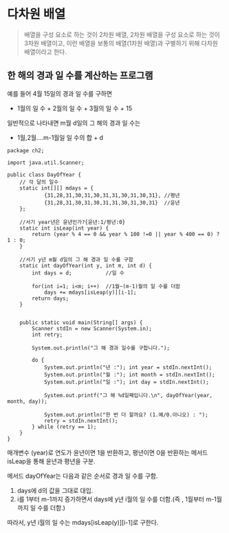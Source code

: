# 다차원 배열

> 배열을 구성 요소로 하는 것이 2차원 배열, 2차원 배열을 구성 요소로 하는 것이 3차원 배열이고,
> 이런 배열을 보통의 배열(1차원 배열)과 구별하기 위해 다차원 배열이라고 한다.

## 한 해의 경과 일 수를 계산하는 프로그램

예를 들어 4월 15일의 경과 일 수를 구하면
- 1월의 일 수 + 2월의 일 수 + 3월의 일 수 + 15

일반적으로 나타내면 m월 d일의 그 해의 경과 일 수는
- 1월,2월....m-1월일 일 수의 합 + d
~~~
package ch2;

import java.util.Scanner;

public class DayOfYear {
	// 각 달의 일수
	static int[][] mdays = {
			{31,28,31,30,31,30,31,31,30,31,30,31}, //평년
			{31,28,31,30,31,30,31,31,30,31,30,31}  //윤년
	};
	
	//서기 year년은 윤년인가?{윤년:1/평년:0}
	static int isLeap(int year) {
		return (year % 4 == 0 && year % 100 !=0 || year % 400 == 0) ? 1 : 0;
	}
	
	//서기 y년 m월 d일의 그 해 경과 일 수를 구함
	static int dayOfYear(int y, int m, int d) {
		int days = d;			//일 수
		
		for(int i=1; i<m; i++)  //1월~(m-1)월의 일 수를 더함
			days += mdays[isLeap(y)][i-1];
		return days;
	}

	
	public static void main(String[] args) {
		Scanner stdIn = new Scanner(System.in);
		int retry;
		
		System.out.println("그 해 경과 일수를 구합니다.");
		
		do {
			System.out.println("년 :"); int year = stdIn.nextInt();
			System.out.println("월 :"); int month = stdIn.nextInt();
			System.out.println("일 :"); int day = stdIn.nextInt();
			
			System.out.printf("그 해 %d일째입니다.\n", dayOfYear(year, month, day));
			
			System.out.println("한 번 더 할까요? (1.예/0.아니오) : ");
			retry = stdIn.nextInt();
		} while (retry == 1);
	}
}
~~~

매개변수 (year)로 연도가 윤년이면 1을 반환하고, 평년이면 0을 반환하는 메서드 isLeap을 통해 윤년과 평년을 구분.

메서드 dayOfYear는 다음과 같은 순서로 경과 일 수를 구함.
1. days에 d의 값을 그대로 대입.
2. i를 1부터 m-1까지 증가하면서 days에 y년 i월의 일 수를 더함.(즉 , 1월부터 m-1월까지 일 수를 더함.)

따라서, y년 i월의 일 수는 mdays[isLeap(y)][i-1]로 구한다.

